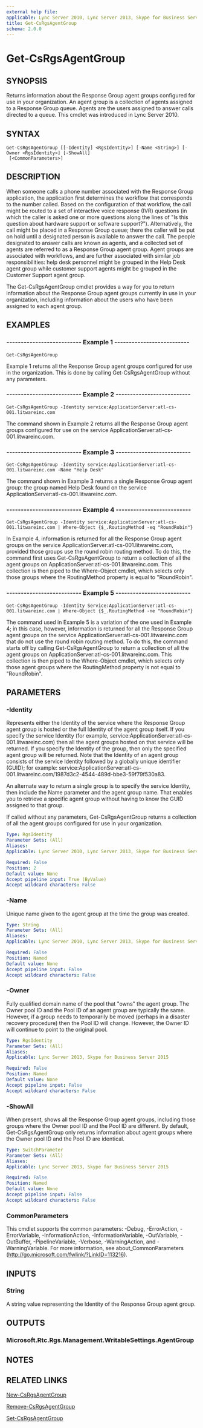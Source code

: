 ```yaml
---
external help file: 
applicable: Lync Server 2010, Lync Server 2013, Skype for Business Server 2015, Skype for Business Server 2019
title: Get-CsRgsAgentGroup
schema: 2.0.0
---
```


# Get-CsRgsAgentGroup

## SYNOPSIS
Returns information about the Response Group agent groups configured for use in your organization.
An agent group is a collection of agents assigned to a Response Group queue.
Agents are the users assigned to answer calls directed to a queue.
This cmdlet was introduced in Lync Server 2010.


## SYNTAX

```
Get-CsRgsAgentGroup [[-Identity] <RgsIdentity>] [-Name <String>] [-Owner <RgsIdentity>] [-ShowAll]
 [<CommonParameters>]
```

## DESCRIPTION
When someone calls a phone number associated with the Response Group application, the application first determines the workflow that corresponds to the number called.
Based on the configuration of that workflow, the call might be routed to a set of interactive voice response (IVR) questions (in which the caller is asked one or more questions along the lines of "Is this question about hardware support or software support?").
Alternatively, the call might be placed in a Response Group queue; there the caller will be put on hold until a designated person is available to answer the call.
The people designated to answer calls are known as agents, and a collected set of agents are referred to as a Response Group agent group.
Agent groups are associated with workflows, and are further associated with similar job responsibilities: help desk personnel might be grouped in the Help Desk agent group while customer support agents might be grouped in the Customer Support agent group.

The Get-CsRgsAgentGroup cmdlet provides a way for you to return information about the Response Group agent groups currently in use in your organization, including information about the users who have been assigned to each agent group.


## EXAMPLES

### -------------------------- Example 1 --------------------------
```
Get-CsRgsAgentGroup
```

Example 1 returns all the Response Group agent groups configured for use in the organization.
This is done by calling Get-CsRgsAgentGroup without any parameters.

### -------------------------- Example 2 --------------------------
```
Get-CsRgsAgentGroup -Identity service:ApplicationServer:atl-cs-001.litwareinc.com
```

The command shown in Example 2 returns all the Response Group agent groups configured for use on the service ApplicationServer:atl-cs-001.litwareinc.com.

### -------------------------- Example 3 --------------------------
```
Get-CsRgsAgentGroup -Identity service:ApplicationServer:atl-cs-001.litwareinc.com -Name "Help Desk"
```

The command shown in Example 3 returns a single Response Group agent group: the group named Help Desk found on the service ApplicationServer:atl-cs-001.litwareinc.com.

### -------------------------- Example 4 --------------------------
```
Get-CsRgsAgentGroup -Identity service:ApplicationServer:atl-cs-001.litwareinc.com | Where-Object {$_.RoutingMethod -eq "RoundRobin"}
```

In Example 4, information is returned for all the Response Group agent groups on the service ApplicationServer:atl-cs-001.litwareinc.com, provided those groups use the round robin routing method.
To do this, the command first uses Get-CsRgsAgentGroup to return a collection of all the agent groups on ApplicationServer:atl-cs-001.litwareinc.com.
This collection is then piped to the Where-Object cmdlet, which selects only those groups where the RoutingMethod property is equal to "RoundRobin".

### -------------------------- Example 5 --------------------------
```
Get-CsRgsAgentGroup -Identity Service:ApplicationServer:atl-cs-001.litwareinc.com | Where-Object {$_.RoutingMethod -ne "RoundRobin"}
```

The command used in Example 5 is a variation of the one used in Example 4; in this case, however, information is returned for all the Response Group agent groups on the service ApplicationServer:atl-cs-001.litwareinc.com that do not use the round robin routing method.
To do this, the command starts off by calling Get-CsRgsAgentGroup to return a collection of all the agent groups on ApplicationServer:atl-cs-001.litwareinc.com.
This collection is then piped to the Where-Object cmdlet, which selects only those agent groups where the RoutingMethod property is not equal to "RoundRobin".


## PARAMETERS

### -Identity
Represents either the Identity of the service where the Response Group agent group is hosted or the full Identity of the agent group itself.
If you specify the service Identity (for example, service:ApplicationServer:atl-cs-001.litwareinc.com) then all the agent groups hosted on that service will be returned.
If you specify the Identity of the group, then only the specified agent group will be returned.
Note that the Identity of an agent group consists of the service Identity followed by a globally unique identifier (GUID); for example: service:ApplicationServer:atl-cs-001.litwareinc.com/1987d3c2-4544-489d-bbe3-59f79f530a83.

An alternate way to return a single group is to specify the service Identity, then include the Name parameter and the agent group name.
That enables you to retrieve a specific agent group without having to know the GUID assigned to that group.

If called without any parameters, Get-CsRgsAgentGroup returns a collection of all the agent groups configured for use in your organization.

```yaml
Type: RgsIdentity
Parameter Sets: (All)
Aliases: 
Applicable: Lync Server 2010, Lync Server 2013, Skype for Business Server 2015

Required: False
Position: 2
Default value: None
Accept pipeline input: True (ByValue)
Accept wildcard characters: False
```

### -Name
Unique name given to the agent group at the time the group was created.

```yaml
Type: String
Parameter Sets: (All)
Aliases: 
Applicable: Lync Server 2010, Lync Server 2013, Skype for Business Server 2015

Required: False
Position: Named
Default value: None
Accept pipeline input: False
Accept wildcard characters: False
```

### -Owner
Fully qualified domain name of the pool that "owns" the agent group.
The Owner pool ID and the Pool ID of an agent group are typically the same.
However, if a group needs to temporarily be moved (perhaps in a disaster recovery procedure) then the Pool ID will change.
However, the Owner ID will continue to point to the original pool.

```yaml
Type: RgsIdentity
Parameter Sets: (All)
Aliases: 
Applicable: Lync Server 2013, Skype for Business Server 2015

Required: False
Position: Named
Default value: None
Accept pipeline input: False
Accept wildcard characters: False
```

### -ShowAll
When present, shows all the Response Group agent groups, including those groups where the Owner pool ID and the Pool ID are different.
By default, Get-CsRgsAgentGroup only returns information about agent groups where the Owner pool ID and the Pool ID are identical.

```yaml
Type: SwitchParameter
Parameter Sets: (All)
Aliases: 
Applicable: Lync Server 2013, Skype for Business Server 2015

Required: False
Position: Named
Default value: None
Accept pipeline input: False
Accept wildcard characters: False
```

### CommonParameters
This cmdlet supports the common parameters: -Debug, -ErrorAction, -ErrorVariable, -InformationAction, -InformationVariable, -OutVariable, -OutBuffer, -PipelineVariable, -Verbose, -WarningAction, and -WarningVariable. For more information, see about_CommonParameters (http://go.microsoft.com/fwlink/?LinkID=113216).

## INPUTS

### String
A string value representing the Identity of the Response Group agent group.


## OUTPUTS

### Microsoft.Rtc.Rgs.Management.WritableSettings.AgentGroup


## NOTES


## RELATED LINKS

[New-CsRgsAgentGroup](New-CsRgsAgentGroup.md)

[Remove-CsRgsAgentGroup](Remove-CsRgsAgentGroup.md)

[Set-CsRgsAgentGroup](Set-CsRgsAgentGroup.md)
